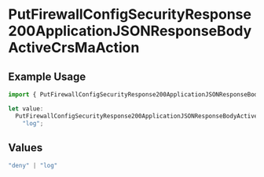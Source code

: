 # PutFirewallConfigSecurityResponse200ApplicationJSONResponseBodyActiveCrsMaAction

## Example Usage

```typescript
import { PutFirewallConfigSecurityResponse200ApplicationJSONResponseBodyActiveCrsMaAction } from "@vercel/sdk/models/putfirewallconfigop.js";

let value:
  PutFirewallConfigSecurityResponse200ApplicationJSONResponseBodyActiveCrsMaAction =
    "log";
```

## Values

```typescript
"deny" | "log"
```